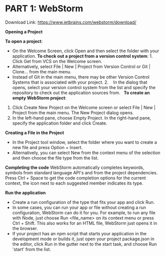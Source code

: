 # PART 1: WebStorm 

Download Link: https://www.jetbrains.com/webstorm/download/

**Opening a Project**

**To open a project**:
-	On the Welcome Screen, click Open and then select the folder with your application.
**To check out a project from a version control system**:
1.    Click Get from VCS on the Welcome screen.
-	Alternatively, select File | New | Project from Version Control or Git | Clone… from the main menu.
-	Instead of Git in the main menu, there may be other Version Control Systems that is associated with your project.
2.    In the dialog that opens, select your version control system from the list and specify the repository to check out the application sources from. 
 
**To create an empty WebStorm project**:
1. Click Create New Project on the Welcome screen or select File | New | Project from the main menu. The New Project dialog opens.
2. In the left-hand pane, choose Empty Project. In the right-hand pane, specify the application folder and click Create. 

**Creating a File in the Project**
- In the Project tool window, select the folder where you want to create a new file and press Option + Insert.
- Alternatively, you can select New from the context menu of the selection and then choose the file type from the list.

**Completing the code**
WebStorm automatically completes keywords, symbols from standard language API's and from the project dependencies. Press Ctrl + Space to get the code completion options for the current context, the icon next to each suggested member indicates its type.

**Run the application**
- Create a run configuration of the type that fits your app and click Run.
- In some cases, you can run your app or file without creating a run configuration, WebStorm can do it for you. For example, to run any file with Node, just choose Run <file_name> on its context menu or press Ctrl + Shift. This also works for an HTML file, WebStorm just opens it in the browser.
- If your project has an npm script that starts your application in the development mode or builds it, just open your project package.json in the editor, click Run in the gutter next to the start task, and choose Run 'start' from the list.
